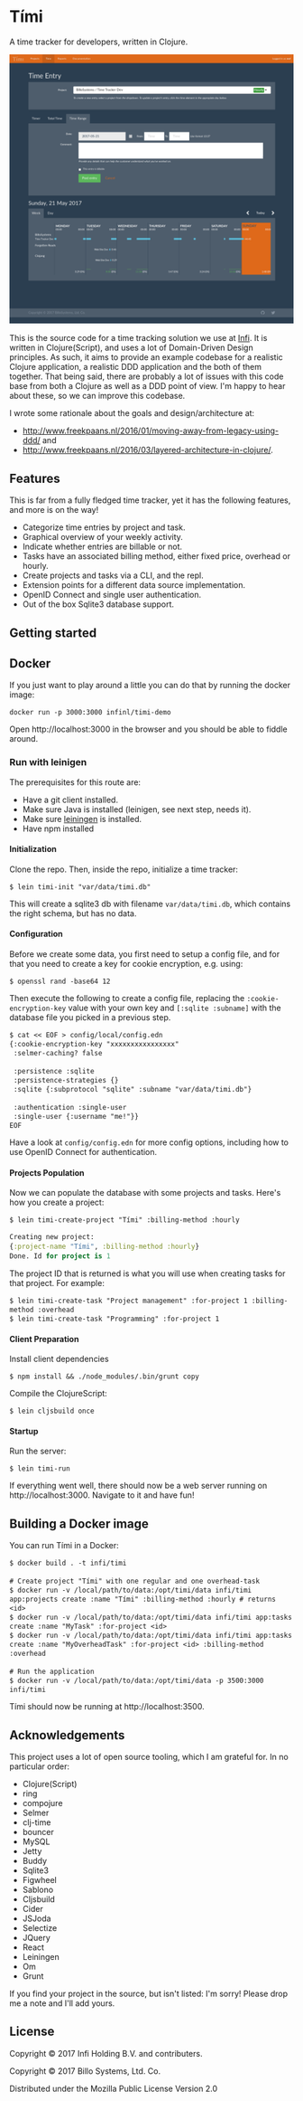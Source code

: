 # Tími

A time tracker for developers, written in Clojure.

![Tími screenshot](docs/screenshot-2.png)

This is the source code for a time tracking solution we use at [Infi](https://infi.nl). It is written in Clojure(Script), and uses a lot of Domain-Driven Design principles. As such, it aims to provide an example codebase for a realistic Clojure application, a realistic DDD application and the both of them together. That being said, there are probably a lot of issues with this code base from both a Clojure as well as a DDD point of view. I'm happy to hear about these, so we can improve this codebase.

I wrote some rationale about the goals and design/architecture at:

- http://www.freekpaans.nl/2016/01/moving-away-from-legacy-using-ddd/ and
- http://www.freekpaans.nl/2016/03/layered-architecture-in-clojure/.

## Features

This is far from a fully fledged time tracker, yet it has the following features, and more is on the way!

* Categorize time entries by project and task.
* Graphical overview of your weekly activity.
* Indicate whether entries are billable or not.
* Tasks have an associated billing method, either fixed price, overhead or hourly.
* Create projects and tasks via a CLI, and the repl.
* Extension points for a different data source implementation.
* OpenID Connect and single user authentication.
* Out of the box Sqlite3 database support.

## Getting started

## Docker

If you just want to play around a little you can do that by running the docker image:

```
docker run -p 3000:3000 infinl/timi-demo
```

Open http://localhost:3000 in the browser and you should be able to fiddle around.

### Run with leinigen

The prerequisites for this route are:

- Have a git client installed.
- Make sure Java is installed (leinigen, see next step, needs it).
- Make sure [leiningen](https://leiningen.org/) is installed.
- Have npm installed

#### Initialization

Clone the repo. Then, inside the repo, initialize a time tracker:

```
$ lein timi-init "var/data/timi.db"
```

This will create a sqlite3 db with filename `var/data/timi.db`, which contains the right schema, but has no data.

#### Configuration

Before we create some data, you first need to setup a config file, and for that you need to create a key for cookie encryption, e.g. using:

```
$ openssl rand -base64 12
```

Then execute the following to create a config file, replacing the `:cookie-encryption-key` value with your own key and `[:sqlite :subname]` with the database file you picked in a previous step.

```
$ cat << EOF > config/local/config.edn
{:cookie-encryption-key "xxxxxxxxxxxxxxxx"
 :selmer-caching? false

 :persistence :sqlite
 :persistence-strategies {}
 :sqlite {:subprotocol "sqlite" :subname "var/data/timi.db"}

 :authentication :single-user
 :single-user {:username "me!"}}
EOF
```

Have a look at `config/config.edn` for more config options, including how to use OpenID Connect for authentication.

#### Projects Population

Now we can populate the database with some projects and tasks. Here's how you create
a project:

```
$ lein timi-create-project "Tími" :billing-method :hourly
```
```clj
Creating new project:
{:project-name "Tími", :billing-method :hourly}
Done. Id for project is 1
```

The project ID that is returned is what you will use when creating tasks for that
project. For example:

```
$ lein timi-create-task "Project management" :for-project 1 :billing-method :overhead
$ lein timi-create-task "Programming" :for-project 1
```

#### Client Preparation

Install client dependencies
```
$ npm install && ./node_modules/.bin/grunt copy
```

Compile the ClojureScript:

```
$ lein cljsbuild once
```

#### Startup

Run the server:

```
$ lein timi-run
```

If everything went well, there should now be a web server running on http://localhost:3000. Navigate to it and have fun!

## Building a Docker image

You can run Tími in a Docker:

```
$ docker build . -t infi/timi

# Create project "Tími" with one regular and one overhead-task
$ docker run -v /local/path/to/data:/opt/timi/data infi/timi app:projects create :name "Tími" :billing-method :hourly # returns <id>
$ docker run -v /local/path/to/data:/opt/timi/data infi/timi app:tasks create :name "MyTask" :for-project <id>
$ docker run -v /local/path/to/data:/opt/timi/data infi/timi app:tasks create :name "MyOverheadTask" :for-project <id> :billing-method :overhead

# Run the application
$ docker run -v /local/path/to/data:/opt/timi/data -p 3500:3000 infi/timi
```

Tími should now be running at http://localhost:3500.

## Acknowledgements

This project uses a lot of open source tooling, which I am grateful for. In no particular order:

* Clojure(Script)
* ring
* compojure
* Selmer
* clj-time
* bouncer
* MySQL
* Jetty
* Buddy
* Sqlite3
* Figwheel
* Sablono
* Cljsbuild
* Cider
* JSJoda
* Selectize
* JQuery
* React
* Leiningen
* Om
* Grunt

If you find your project in the source, but isn't listed: I'm sorry! Please drop me a note and I'll add yours.

## License

Copyright © 2017 Infi Holding B.V. and contributers.

Copyright © 2017 Billo Systems, Ltd. Co.

Distributed under the Mozilla Public License Version 2.0
